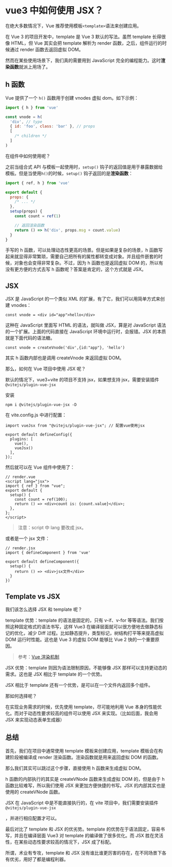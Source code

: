 # vue3 中如何使用 JSX？

在绝大多数情况下，Vue 推荐使用模板`<template>`语法来创建应用。

在 Vue 3 的项目开发中，template 是 Vue 3 默认的写法。虽然 template 长得很像 HTML，但 Vue 其实会把 template 解析为 render 函数，之后，组件运行的时候通过 render 函数去返回虚拟 DOM。

然而在某些使用场景下，我们真的需要用到 JavaScript 完全的编程能力。这时**渲染函数**就派上用场了。

## h 函数

Vue 提供了一个 `h()` 函数用于创建 vnodes 虚拟 dom。如下示例：

```JavaScript
import { h } from 'vue'

const vnode = h(
  'div', // type
  { id: 'foo', class: 'bar' }, // props
  [
    /* children */
  ]
)

```

在组件中如何使用呢？

之前当组合式 API 与模板一起使用时，`setup()` 钩子的返回值是用于暴露数据给模板。但是当使用`h()`的时候，`setup()` 钩子返回的是**渲染函数**：

```JavaScript
import { ref, h } from 'vue'

export default {
  props: {
    /* ... */
  },
  setup(props) {
    const count = ref(1)

    // 返回渲染函数
    return () => h('div', props.msg + count.value)
  }
}

```

手写的 h 函数，可以处理动态性更高的场景。但是如果是复杂的场景，h 函数写起来就显得非常繁琐，需要自己把所有的属性都转变成对象。并且组件嵌套的时候，对象也会变得非常复杂。不过，因为 h 函数也是返回虚拟 DOM 的，所以有没有更方便的方式去写 h 函数呢？答案是肯定的，这个方式就是 JSX。

## JSX

JSX 是 JavaScript 的一个类似 XML 的扩展，有了它，我们可以用简单方式来创建 vnodes：

```JSX
const vnode = <div id="app">hello</div>
```

这种在 JavaScript 里面写 HTML 的语法，就叫做 JSX，算是对 JavaScript 语法的一个扩展。上面的代码直接在 JavaScript 环境中运行时，会报错。JSX 的本质就是下面代码的语法糖。

```JSX
const vnode = createVnode('div',{id:"app"}, 'hello')
```

其实 h 函数内部也是调用 createVnode 来返回虚拟 DOM。

那么，如何在 Vue 项目中使用 JSX 呢？

默认的情况下，vue3+vite 的项目不支持 jsx，如果想支持 jsx，需要安装插件`@vitejs/plugin-vue-jsx`

安装

```
npm i @vitejs/plugin-vue-jsx -D
```

在 vite.config.js 中进行配置：

```JSX
import vueJsx from "@vitejs/plugin-vue-jsx"; // 配置vue使用jsx

export default defineConfig({
  plugins: [
    vue(),
    vueJsx()
  ],
});

```

然后就可以在 Vue 组件中使用了：

```JSX
// render.vue
<script lang="jsx">
import { ref } from "vue";
export default {
  setup() {
    const count = ref(100);
    return () => <div>count is: {count.value}</div>;
  },
};
</script>

```

> 注意：script 中 lang 要改成 jsx。

或者是一个 jsx 文件：

```JSX
// render.jsx
import { defineComponent } from 'vue'

export default defineComponent({
  setup() {
    return () => <div>jsx文件</div>
  }
})

```

## Template vs JSX

我们该怎么选择 JSX 和 template 呢？

template 优势：template 的语法是固定的，只有 v-if、v-for 等等语法。我们按照这种固定格式的语法书写，这样 Vue3 在编译层面就可以很方便地去做静态标记的优化，减少 Diff 过程。比如静态提升，类型标记，树结构打平等来提高虚拟 DOM 运行时性能。这也是 Vue 3 的虚拟 DOM 能够比 Vue 2 快的一个重要原因。

> 参考：[Vue 渲染机制](https://cn.vuejs.org/guide/extras/rendering-mechanism.html)

JSX 优势：template 则因为语法限制原因，不能够像 JSX 那样可以支持更动态的需求。这也是 JSX 相比于 template 的一个优势。

JSX 相比于 template 还有一个优势，是可以在一个文件内返回多个组件。

那如何选择呢？

在实现业务需求的时候，优先使用 template，尽可能地利用 Vue 本身的性能优化。而对于动态性要求较高的组件可以使用 JSX 来实现。（比如后面，我会用 JSX 来实现动态表单生成器）

## 总结

首先，我们在项目中通常使用 template 模板来创建应用，template 模板会在构建阶段被编译成 render 渲染函数。渲染函数就是用来返回虚拟 DOM 的函数。

那么我们其实可以跳过这个步骤，直接使用 h 函数来生成虚拟 DOM。

h 函数的内部执行的其实是 createVNode 函数来生成虚拟 DOM 的，但是由于 h 函数比较难写，所以我们使用 JSX 来更加方便快捷的书写。JSX 的内部其实也是使用的 createVNode 函数。

JSX 在 JavaScript 中是不能直接执行的，在 vite 项目中，我们需要安装插件`@vitejs/plugin-vue-jsx`

，并进行相应配置才可以。

最后对比了 template 和 JSX 的优劣势。template 的优势在于语法固定，容易书写，并且在编译层面 Vue3 对 template 的编译做了很多优化。而 JSX 胜在灵活性，在某些动态性要求较高的情况下，JSX 成了标配。

所谓，术业有专攻，template 和 JSX 没有谁比谁更厉害的存在，在不同场景下各有优劣，用好了都是编程利器。
